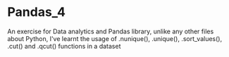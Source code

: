 # Pandas_4
An exercise for Data analytics and Pandas library,
unlike any other files about Python, I've learnt the usage of .nunique(), .unique(), .sort_values(), .cut() and .qcut() functions in a dataset
